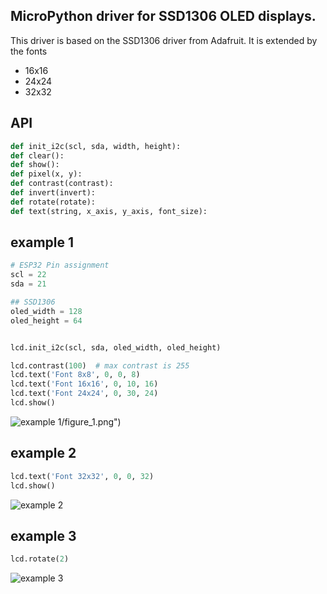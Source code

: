 ## MicroPython driver for SSD1306 OLED displays.

This driver is based on the SSD1306 driver from Adafruit. It is extended by the fonts
* 16x16
* 24x24
* 32x32

## API
```python
def init_i2c(scl, sda, width, height):
def clear():
def show():
def pixel(x, y):
def contrast(contrast):
def invert(invert):
def rotate(rotate):
def text(string, x_axis, y_axis, font_size):
```

## example 1
```python
# ESP32 Pin assignment
scl = 22
sda = 21

## SSD1306
oled_width = 128
oled_height = 64


lcd.init_i2c(scl, sda, oled_width, oled_height)

lcd.contrast(100)  # max contrast is 255
lcd.text('Font 8x8', 0, 0, 8)
lcd.text('Font 16x16', 0, 10, 16)
lcd.text('Font 24x24', 0, 30, 24)
lcd.show()
```
![example 1](/Feinmechaniker/micropython/tree/main/drivers/ssd1306/image)/figure_1.png")

## example 2
```python
lcd.text('Font 32x32', 0, 0, 32)
lcd.show()
```
![example 2](figure_2.png "Image Title")

## example 3
```python
lcd.rotate(2)
```
![example 3](figure_3.png "Image Title")

